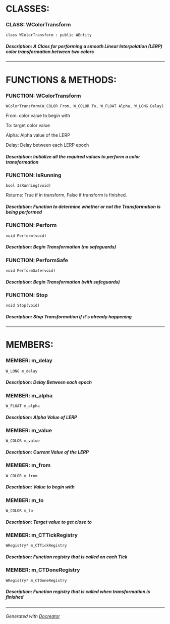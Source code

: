 **CLASSES:**
============
### **CLASS**: WColorTransform

``` class WColorTransform : public WEntity ```

##### **Description:** A Class for performing a smooth Linear Interpolation (LERP) color transformation between two colors

----------
**FUNCTIONS & METHODS:**
========================
### **FUNCTION**: WColorTransform

``` WColorTransform(W_COLOR From, W_COLOR To, W_FLOAT Alpha, W_LONG Delay) ```

 From: color value to begin with

 To: target color value

 Alpha: Alpha value of the LERP

 Delay: Delay between each LERP epoch

##### **Description:** Initialize all the required values to perform a color transformation

### **FUNCTION**: IsRunning

``` bool IsRunning(void) ```

 Returns: True if in transform, False if transform is finished. 

##### **Description:** Function to determine whether or not the Transformation is being performed

### **FUNCTION**: Perform

``` void Perform(void) ```

##### **Description:** Begin Transformation (no safeguards)

### **FUNCTION**: PerformSafe

``` void PerformSafe(void) ```

##### **Description:** Begin Transformation (with safeguards)

### **FUNCTION**: Stop

``` void Stop(void) ```

##### **Description:** Stop Transformation if it's already happening

----------
**MEMBERS:**
============
### **MEMBER**: m_delay

``` W_LONG m_delay ```

##### **Description:** Delay Between each epoch

### **MEMBER**: m_alpha

``` W_FLOAT m_alpha ```

##### **Description:** Alpha Value of LERP

### **MEMBER**: m_value

``` W_COLOR m_value ```

##### **Description:** Current Value of the LERP

### **MEMBER**: m_from

``` W_COLOR m_from ```

##### **Description:** Value to begin with

### **MEMBER**: m_to

``` W_COLOR m_to ```

##### **Description:** Target value to get close to

### **MEMBER**: m_CTTickRegistry

``` WRegistry* m_CTTickRegistry ```

##### **Description:** Function registry that is called on each Tick

### **MEMBER**: m_CTDoneRegistry

``` WRegistry* m_CTDoneRegistry ```

##### **Description:** Function registry that is called when transformation is finished

----------

###### Generated with [Docreator](https://github.com/nirex0/docreator)